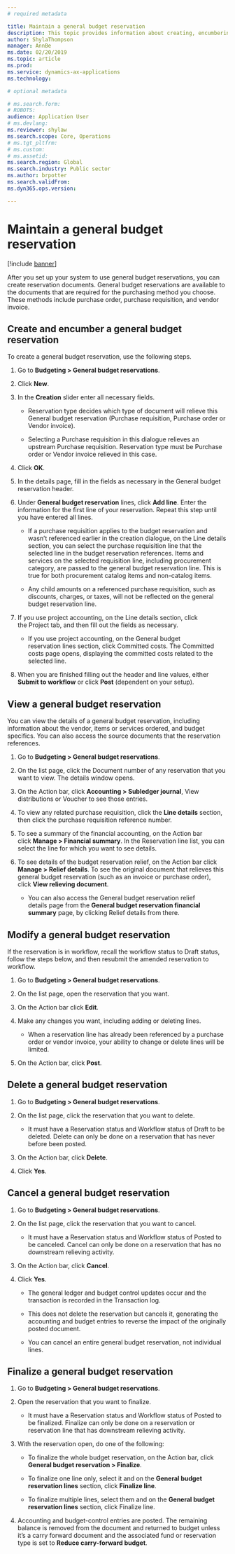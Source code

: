 ```yaml
---
# required metadata

title: Maintain a general budget reservation
description: This topic provides information about creating, encumbering, and modifying a general budget reservations for public sector in Microsoft Dynamics 365 for Finance and Operations.
author: ShylaThompson
manager: AnnBe
ms.date: 02/20/2019
ms.topic: article
ms.prod: 
ms.service: dynamics-ax-applications
ms.technology: 

# optional metadata

# ms.search.form: 
# ROBOTS: 
audience: Application User
# ms.devlang: 
ms.reviewer: shylaw
ms.search.scope: Core, Operations
# ms.tgt_pltfrm: 
# ms.custom: 
# ms.assetid: 
ms.search.region: Global
ms.search.industry: Public sector
ms.author: brpotter
ms.search.validFrom: 
ms.dyn365.ops.version: 

---
```


# Maintain a general budget reservation

[!include [banner](../includes/banner.md)]

After you set up your system to use general budget reservations, you can create reservation documents. General budget reservations are available to the documents that are required for the purchasing method you choose. These methods include purchase order, purchase requisition, and vendor invoice.

## Create and encumber a general budget reservation

To create a general budget reservation, use the following steps.

1.  Go to **Budgeting \> General budget reservations**.

2.  Click **New**.

3.  In the **Creation** slider enter all necessary fields.

    -   Reservation type decides which type of document will relieve this General budget reservation (Purchase requisition, Purchase order or Vendor invoice).

    -   Selecting a Purchase requisition in this dialogue relieves an upstream Purchase requisition. Reservation type must be Purchase order or Vendor invoice relieved in this case.

4.  Click **OK**.

5.  In the details page, fill in the fields as necessary in the General budget reservation header.

6.  Under **General budget reservation** lines, click **Add line**. Enter the information for the first line of your reservation. Repeat this step until you have entered all lines.

    -   If a purchase requisition applies to the budget reservation and wasn’t referenced earlier in the creation dialogue, on the Line details section, you can select the purchase requisition line that the selected line in the budget reservation references. Items and services on the selected requisition line, including procurement category, are passed to the general budget reservation line. This is true for both procurement catalog items and non-catalog items.

    -   Any child amounts on a referenced purchase requisition, such as discounts, charges, or taxes, will not be reflected on the general budget reservation line.

7.  If you use project accounting, on the Line details section, click the Project tab, and then fill out the fields as necessary.

    -   If you use project accounting, on the General budget reservation lines section, click Committed costs. The Committed costs page opens, displaying the committed costs related to the selected line.

8.  When you are finished filling out the header and line values, either **Submit to workflow** or click **Post** (dependent on your setup).

## View a general budget reservation

You can view the details of a general budget reservation, including information about the vendor, items or services ordered, and budget specifics. You can also access the source documents that the reservation references.

1.  Go to **Budgeting \> General budget reservations**.

2.  On the list page, click the Document number of any reservation that you want to view. The details window opens.

3.  On the Action bar, click **Accounting \> Subledger journal**, View distributions or Voucher to see those entries.

4.  To view any related purchase requisition, click the **Line details** section, then click the purchase requisition reference number.

5.  To see a summary of the financial accounting, on the Action bar click **Manage \> Financial summary**. In the Reservation line list, you can select the line for which you want to see details.

6.  To see details of the budget reservation relief, on the Action bar click **Manage \> Relief details**. To see the original document that relieves this general budget reservation (such as an invoice or purchase order), click **View relieving document**.

    -   You can also access the General budget reservation relief details page from the **General budget reservation financial summary** page, by clicking Relief details from there.

## Modify a general budget reservation

If the reservation is in workflow, recall the workflow status to Draft status, follow the steps below, and then resubmit the amended reservation to workflow.

1.  Go to **Budgeting \> General budget reservations**.

2.  On the list page, open the reservation that you want.

3.  On the Action bar click **Edit**.

4.  Make any changes you want, including adding or deleting lines.

    -   When a reservation line has already been referenced by a purchase order or vendor invoice, your ability to change or delete lines will be limited.

5.  On the Action bar, click **Post**.

## Delete a general budget reservation

1.  Go to **Budgeting \> General budget reservations**.

2.  On the list page, click the reservation that you want to delete.

    -   It must have a Reservation status and Workflow status of Draft to be
        deleted. Delete can only be done on a reservation that has never before
        been posted.

3.  On the Action bar, click **Delete**.

4.  Click **Yes**.

## Cancel a general budget reservation

1.  Go to **Budgeting \> General budget reservations**.

2.  On the list page, click the reservation that you want to cancel.

    -   It must have a Reservation status and Workflow status of Posted to be canceled. Cancel can only be done on a reservation that has no downstream relieving activity.

3.  On the Action bar, click **Cancel**.

4.  Click **Yes**.

    -   The general ledger and budget control updates occur and the transaction is recorded in the Transaction log.

    -   This does not delete the reservation but cancels it, generating the accounting and budget entries to reverse the impact of the originally posted document.

    -   You can cancel an entire general budget reservation, not individual lines.

## Finalize a general budget reservation

1.  Go to **Budgeting \> General budget reservations**.

2.  Open the reservation that you want to finalize.

    -   It must have a Reservation status and Workflow status of Posted to be finalized. Finalize can only be done on a reservation or reservation line that has downstream relieving activity.

3.  With the reservation open, do one of the following:

    -   To finalize the whole budget reservation, on the Action bar, click **General budget reservation \> Finalize**.

    -   To finalize one line only, select it and on the **General budget reservation lines** section, click **Finalize line**.

    -   To finalize multiple lines, select them and on the **General budget reservation lines** section, click Finalize line.

4.  Accounting and budget-control entries are posted. The remaining balance is removed from the document and returned to budget unless it’s a carry forward document and the associated fund or reservation type is set to **Reduce carry-forward budget**.
